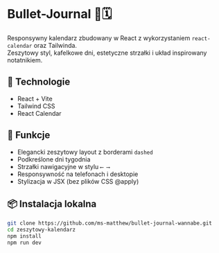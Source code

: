 # Bullet-Journal 📘🗓️

Responsywny kalendarz zbudowany w React z wykorzystaniem `react-calendar` oraz Tailwinda.  
Zeszytowy styl, kafelkowe dni, estetyczne strzałki i układ inspirowany notatnikiem.  

## 🔧 Technologie
- React + Vite
- Tailwind CSS
- React Calendar

## 🎨 Funkcje
- Elegancki zeszytowy layout z borderami `dashed`
- Podkreślone dni tygodnia
- Strzałki nawigacyjne w stylu `⟵ ⟶`
- Responsywność na telefonach i desktopie
- Stylizacja w JSX (bez plików CSS @apply)


## 📦 Instalacja lokalna
```bash
git clone https://github.com/ms-matthew/bullet-journal-wannabe.git
cd zeszytowy-kalendarz
npm install
npm run dev
```

